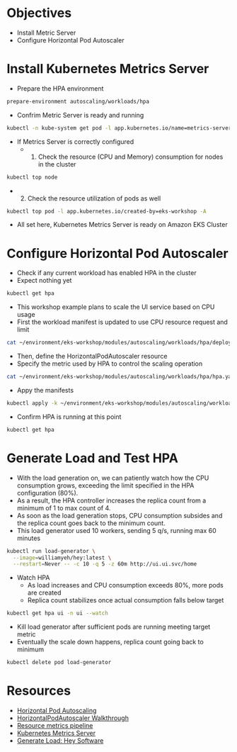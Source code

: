 # Objectives

- Install Metric Server
- Configure Horizontal Pod Autoscaler





# Install Kubernetes Metrics Server

- Prepare the HPA environment

```bash
prepare-environment autoscaling/workloads/hpa
```

- Confrim Metric Server is ready and running

```bash
kubectl -n kube-system get pod -l app.kubernetes.io/name=metrics-server
```

- If Metrics Server is correctly configured
  - 1. Check the resource (CPU and Memory) consumption for nodes in the cluster

```bash
kubectl top node
```

- 2. Check the resource utilization of pods as well

```bash
kubectl top pod -l app.kubernetes.io/created-by=eks-workshop -A
```

- All set here, Kubernetes Metrics Server is ready on Amazon EKS Cluster

# Configure Horizontal Pod Autoscaler


- Check if any current workload has enabled HPA in the cluster
- Expect nothing yet

```bash
kubectl get hpa
```

- This workshop example plans to scale the UI service based on CPU usage
- First the workload manifest is updated to use CPU resource request and limit

```bash
cat ~/environment/eks-workshop/modules/autoscaling/workloads/hpa/deployment.yaml
```

- Then, define the HorizontalPodAutoscaler resource
- Specify the metric used by HPA to control the scaling operation

```bash
cat ~/environment/eks-workshop/modules/autoscaling/workloads/hpa/hpa.yaml
```

- Appy the manifests 

```bash
kubectl apply -k ~/environment/eks-workshop/modules/autoscaling/workloads/hpa
```

- Confirm HPA is running at this point

```bash
kubectl get hpa
```


# Generate Load and Test HPA


- With the load generation on, we can patiently watch how the CPU consumption grows, exceeding the limit specified in the HPA configuration (80%). 
- As a result, the HPA controller increases the replica count from a minimum of 1 to max count of 4. 
- As soon as the load generation stops, CPU consumption subsides and the replica count goes back to the minimum count.
- This load generator used 10 workers, sending 5 q/s, running max 60 minutes

```bash
kubectl run load-generator \
  --image=williamyeh/hey:latest \
  --restart=Never -- -c 10 -q 5 -z 60m http://ui.ui.svc/home
```

- Watch HPA
  - As load increases and CPU consumption exceeds 80%, more pods are created
  - Replica count stabilizes once actual consumption falls below target

```bash
kubectl get hpa ui -n ui --watch

```

- Kill load generator after sufficient pods are running meeting target metric
- Eventually the scale down happens, replica count going back to minimum

```bash
kubectl delete pod load-generator
```







# Resources

- [Horizontal Pod Autoscaling](https://kubernetes.io/docs/tasks/run-application/horizontal-pod-autoscale/)
- [HorizontalPodAutoscaler Walkthrough](https://kubernetes.io/docs/tasks/run-application/horizontal-pod-autoscale-walkthrough/)
- [Resource metrics pipeline](https://kubernetes.io/docs/tasks/debug/debug-cluster/resource-metrics-pipeline/)
- [Kubernetes Metrics Server](https://github.com/kubernetes-sigs/metrics-server)
- [Generate Load: Hey Software](https://github.com/rakyll/hey)